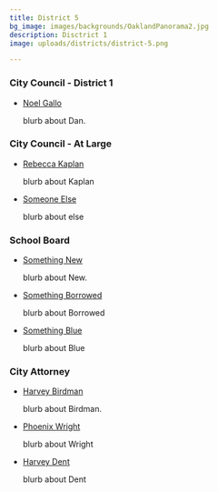 ```yaml
---
title: District 5
bg_image: images/backgrounds/OaklandPanorama2.jpg
description: Disctrict 1
image: uploads/districts/district-5.png

---
```

### City Council - District 1

* [Noel Gallo](/candidates/noel-gallo "Noel Gallo")

  blurb about Dan.

### City Council - At Large

* [Rebecca Kaplan](/candidates/invalid)

  blurb about Kaplan
* [Someone Else](/candidates/invalid)

  blurb about else

### School Board

* [Something New](/candidates/dan-kalb)

  blurb about New.
* [Something Borrowed](/candidates/invalid)

  blurb about Borrowed
* [Something Blue](/candidates/invalid)

  blurb about Blue

### City Attorney

* [Harvey Birdman](/candidates/dan-kalb)

  blurb about Birdman.
* [Phoenix Wright](/candidates/invalid)

  blurb about Wright
* [Harvey Dent](/candidates/invalid)

  blurb about Dent